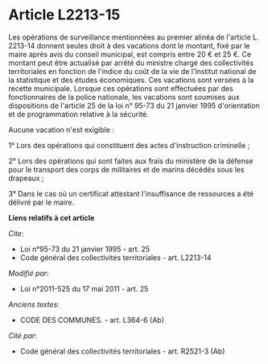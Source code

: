 # Article L2213-15

Les opérations de surveillance mentionnées au premier alinéa de l'article  L. 2213-14 donnent seules droit à des vacations
dont le montant, fixé par le maire après avis du conseil municipal, est compris entre 20 € et 25 €. Ce montant peut être
actualisé par arrêté du ministre chargé des collectivités territoriales en fonction de l'indice du coût de la vie de
l'Institut national de la statistique et des études économiques. Ces vacations sont versées à la recette municipale. Lorsque
ces opérations sont effectuées par des fonctionnaires de la police nationale, les vacations sont soumises aux dispositions de
l'article 25 de la loi n° 95-73 du 21 janvier 1995 d'orientation et de programmation relative à la sécurité. 

Aucune vacation n'est exigible : 

1° Lors des opérations qui constituent des actes d'instruction criminelle ; 

2° Lors des opérations qui sont faites aux frais du ministère de la défense pour le transport des corps de militaires et de
marins décédés sous les drapeaux ; 

3° Dans le cas où un certificat attestant l'insuffisance de ressources a été délivré par le maire.

**Liens relatifs à cet article**

_Cite_:

  - Loi n°95-73 du 21 janvier 1995 - art. 25
  - Code général des collectivités territoriales - art. L2213-14

_Modifié par_:

  - Loi n°2011-525 du 17 mai 2011 - art. 25

_Anciens textes_:

  - CODE DES COMMUNES. - art. L364-6 (Ab)

_Cité par_:

  - Code général des collectivités territoriales - art. R2521-3 (Ab)
